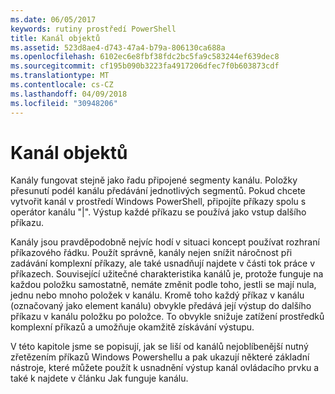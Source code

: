 ```yaml
---
ms.date: 06/05/2017
keywords: rutiny prostředí PowerShell
title: Kanál objektů
ms.assetid: 523d8ae4-d743-47a4-b79a-806130ca688a
ms.openlocfilehash: 6102ec6e8fbf38fdc2bc5fa9c583244ef639dec8
ms.sourcegitcommit: cf195b090b3223fa4917206dfec7f0b603873cdf
ms.translationtype: MT
ms.contentlocale: cs-CZ
ms.lasthandoff: 04/09/2018
ms.locfileid: "30948206"
---
```

# <a name="object-pipeline"></a>Kanál objektů
Kanály fungovat stejně jako řadu připojené segmenty kanálu. Položky přesunutí podél kanálu předávání jednotlivých segmentů. Pokud chcete vytvořit kanál v prostředí Windows PowerShell, připojíte příkazy spolu s operátor kanálu "|". Výstup každé příkazu se používá jako vstup dalšího příkazu.

Kanály jsou pravděpodobně nejvíc hodí v situaci koncept používat rozhraní příkazového řádku. Použít správně, kanály nejen snížit náročnost při zadávání komplexní příkazy, ale také usnadňují najdete v části tok práce v příkazech. Související užitečné charakteristika kanálů je, protože funguje na každou položku samostatně, nemáte změnit podle toho, jestli se mají nula, jednu nebo mnoho položek v kanálu. Kromě toho každý příkaz v kanálu (označovaný jako element kanálu) obvykle předává její výstup do dalšího příkazu v kanálu položku po položce. To obvykle snižuje zatížení prostředků komplexní příkazů a umožňuje okamžitě získávání výstupu.

V této kapitole jsme se popisují, jak se liší od kanálů nejoblíbenější nutný zřetězením příkazů Windows Powershellu a pak ukazují některé základní nástroje, které můžete použít k usnadnění výstup kanál ovládacího prvku a také k najdete v článku Jak funguje kanálu.